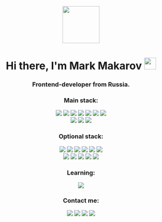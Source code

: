 <div id="wrapper" align="center">
<img src="https://media.tenor.com/09uldTF_OnIAAAAd/squirrel-dancing-squirrel.gif" width="100"/>

<div id="Header"> 
<h1 >Hi there, I'm Mark Makarov 
<img src="https://github.com/blackcater/blackcater/raw/main/images/Hi.gif" height="32"/></h1>
<h3 >Frontend-developer from Russia.</h3>
</div>

<h3 align="center">Main stack:</h3>
<div id="badges">
<img src="https://img.shields.io/badge/JavaScript-white?style=for-the-badge&logo=JavaScript&logoColor=yellow"/>
<img src="https://img.shields.io/badge/React-white?style=for-the-badge&logo=React&logoColor=blue"/>
<img src="https://img.shields.io/badge/TypeScript-white?style=for-the-badge&logo=TypeScript&logoColor=blue"/>
<img src="https://img.shields.io/badge/Redux-white?style=for-the-badge&logo=Redux&logoColor=purple"/>
<img src="https://img.shields.io/badge/MUI-white?style=for-the-badge&logo=MUI&logoColor=007FFF"/>
<img src="https://img.shields.io/badge/Yarn-white?style=for-the-badge&logo=Yarn&logoColor=2C8EBB"/>
<img src="https://img.shields.io/badge/Vite-white?style=for-the-badge&logo=Vite&logoColor=646CFF"/></br>
<img src="https://img.shields.io/badge/Git-white?style=for-the-badge&logo=Git&logoColor=F05032"/>
<img src="https://img.shields.io/badge/GitHub-white?style=for-the-badge&logo=GitHub&logoColor=181717"/>
<img src="https://img.shields.io/badge/WebStorm-white?style=for-the-badge&logo=WebStorm&logoColor=000000"/>
</div>

<h3 align="center">Optional stack:</h3>
<div id="badges">
<img src="https://img.shields.io/badge/PWA-white?style=for-the-badge&logo=PWA&logoColor=blue"/>
<img src="https://img.shields.io/badge/Xcode-white?style=for-the-badge&logo=Xcode&logoColor=#147EFB"/>
<img src="https://img.shields.io/badge/npm-white?style=for-the-badge&logo=npm&logoColor=#CB3837"/>
<img src="https://img.shields.io/badge/Create React App-white?style=for-the-badge&logo=Create React App&logoColor=#09D3AC"/>
<img src="https://img.shields.io/badge/Postman-white?style=for-the-badge&logo=Postman&logoColor=#FF6C37"/>
<img src="https://img.shields.io/badge/Firebase-white?style=for-the-badge&logo=Firebase&logoColor=#FFCA28"/></br>
<img src="https://img.shields.io/badge/Android Studio-white?style=for-the-badge&logo=Android Studio&logoColor=#3DDC84"/>
<img src="https://img.shields.io/badge/Apache Cordova-white?style=for-the-badge&logo=Apache Cordova&logoColor=412991"/>
<img src="https://img.shields.io/badge/Electron-white?style=for-the-badge&logo=Electron&logoColor=#47848F"/>
<img src="https://img.shields.io/badge/Visual Studio Code-white?style=for-the-badge&logo=Visual Studio Code&logoColor=blue"/>
<img src="https://img.shields.io/badge/Redux Saga-white?style=for-the-badge&logo=Redux-Saga&logoColor=purple"/>
</div>

<h3 align="center">Learning:</h3>
<div id="badges">
<img src="https://img.shields.io/badge/OpenAI-white?style=for-the-badge&logo=OpenAI&logoColor=412991"/>
</div>

<h3 align="center">Сontact me:</h3>
<div id="badges">
<a href="https://t.me/MarkMakarov">
<img src="https://img.shields.io/badge/Telegram-26A5E4?style=for-the-badge&logo=Telegram&logoColor=white"/></a>
<a href="https://vk.com/esmakarov">
<img src="https://img.shields.io/badge/VK-0077FF?style=for-the-badge&logo=VK&logoColor=white"/></a>
<a href="https://wa.me/79267095347">
<img src="https://img.shields.io/badge/WhatsApp-green?style=for-the-badge&logo=WhatsApp&logoColor=white"/></a>
<a href="https://github.com/Mark-Makarov">
<img src="https://img.shields.io/badge/Github-black?style=for-the-badge&logo=Github&logoColor=white"/></a>
</div>
</div>
